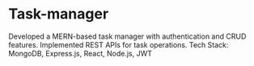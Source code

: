 # Task-manager
Developed a MERN-based task manager with authentication and CRUD features.  Implemented REST APIs for task operations.  Tech Stack: MongoDB, Express.js, React, Node.js, JWT
